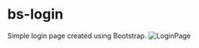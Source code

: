 # bs-login
Simple login page created using Bootstrap.
  ![LoginPage](https://cdn.discordapp.com/attachments/271871305999974402/822348267055874048/Capture.PNG "Login Screenshot")

